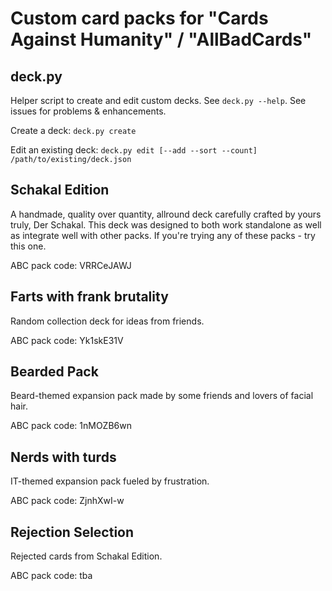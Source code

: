 # Custom card packs for "Cards Against Humanity" / "AllBadCards"

## deck.py
Helper script to create and edit custom decks. See `deck.py --help`.
See issues for problems & enhancements.

Create a deck: `deck.py create`

Edit an existing deck: `deck.py edit [--add --sort --count] /path/to/existing/deck.json`


## Schakal Edition
A handmade, quality over quantity, allround deck carefully crafted by yours truly, Der Schakal.
This deck was designed to both work standalone as well as integrate well with other packs.
If you're trying any of these packs - try this one.

ABC pack code: VRRCeJAWJ

## Farts with frank brutality
Random collection deck for ideas from friends.

ABC pack code: Yk1skE31V

## Bearded Pack
Beard-themed expansion pack made by some friends and lovers of facial hair.

ABC pack code: 1nMOZB6wn

## Nerds with turds
IT-themed expansion pack fueled by frustration.

ABC pack code: ZjnhXwI-w

## Rejection Selection
Rejected cards from Schakal Edition.

ABC pack code: tba
